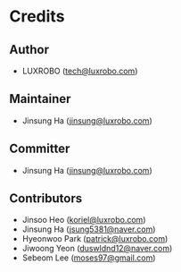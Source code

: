 Credits
=======

Author
------
-   LUXROBO (tech@luxrobo.com)

Maintainer
----------------
-   Jinsung Ha (jinsung@luxrobo.com)

Committer
---------
-   Jinsung Ha (jinsung@luxrobo.com)

Contributors
------------
-   Jinsoo Heo (koriel@luxrobo.com)
-   Jinsung Ha (jsung5381@naver.com)
-   Hyeonwoo Park (patrick@luxrobo.com)
-   Jiwoong Yeon (duswldnd12@naver.com)
-   Sebeom Lee (moses97@gmail.com)
